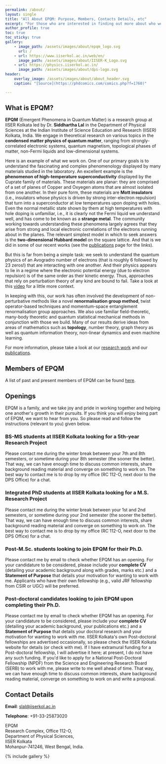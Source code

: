 ```yaml
---
permalink: /about/
layout: single
title: "All About EPQM: Purpose, Members, Contacts Details, etc"
excerpt: "For those who are interested in finding out more about who we are and what we do."
author_profile: true
toc: true
toc_sticky: true
gallery:
    - image_path: /assets/images/about/epqm_logo.svg
      url: /
    - url: https://www.iiserkol.ac.in/web/en/
      image_path: /assets/images/about/IISER-K_Logo.svg
    - url: https://physics.iiserkol.ac.in/
      image_path: /assets/images/about/dps-logo.svg
header:
    overlay_image: /assets/images/about/about_header.svg
    caption: "[Source](https://phdcomics.com/comics.php?f=1760)"

---
```


## What is EPQM?

**EPQM** (Emergent Phenomena in Quantum Matter) is a research group at IISER Kolkata led by Dr. **Siddhartha Lal** in the Department of Physical Sciences at the Indian Institute of Science Education and Research (IISER) Kolkata, India. We engage in theoretical research on various topics in the **condensed matter physics of quantum matter**, ranging from strongly-correlated electronic systems, quantum magnetism, topological phases of matter, non-Fermi liquids and low-dimensional systems.

Here is an example of what we work on. One of our primary goals is to understand the fascinating and complex phenomenology displayed by many materials studied in the laboratory. An excellent example is the **phenomenon of high-temperature superconductivity** displayed by the Cuprate family of materials. These materials are planar: they are comprised of a set of planes of Copper and Oxyegen atoms that are almost isolated from one another. In their pure form, these materials are **Mott insulators** (i.e., insulators whose physics is driven by strong inter-electron repulsion) that turn into a superconductor at low temperatures upon doping with holes. Even the normal metallic state shown by them at high temperatures with hole doping is unfamiliar, i.e., it is clearly not the Fermi liquid we understand well, and has come to be known as a **strange metal**. The community working towards understanding these phenomena largely agrees that they arise from strong and local electronic correlations of the electrons running about in the planes. The relevant simplest model in which to seek answers is the **two-dimensional Hubbard model** on the square lattice. And that is we did in some of our recent works (see the [publications](/research/#publications) page for the links). 

But this is far from being a simple task: we seek to understand the quantum physics of an Avogradro number of electrons (that is roughly 6 followed by 23 zeros!) that are interacting with one another. And their physics appears to lie in a regime where the electronic potential energy (due to electron repulsion) is of the same order as their kinetic energy. Thus, approaches that rely on perturbation theory of any kind are bound to fail. Take a look at this [video](https://youtu.be/6gVd-XVjOBU) for a little more context.    

In keeping with this, our work has often involved the development of non-perturbative methods like a novel **renormalisation group method**, twist operator-based techniques and momentum-space entanglement renormalisation group approaches. We also use familiar field-theoretic, many-body theoretic and quantum statistical mechanical methods in conjunction with those we build. Many of our results derive ideas from areas of mathematics such as **topology**, number theory, graph theory as well as quantum information theory, non-linear dynamics and even machine learning.

For more information, please take a look at our [research work](/research/) and our [publications](/publications/).


## Members of EPQM

A list of past and present members of EPQM can be found [here](/people/#group-members).

## Openings
EPQM is a family, and we take joy and pride in working together and helping one another's growth in their pursuits. If you think you will enjoy being part of EPQM, we want to hear from you. So please read and follow the instructions (relevant to you) given below. 

### BS-MS students at IISER Kolkata looking for a 5th-year Research Project
Please contact me during the winter break between your 7th and 8th semesters, or sometime during your 8th semester (the sooner the better). That way, we can have enough time to discuss common interests, share background reading material and converge on something to work on. The best way to contact me is to drop by my office (RC 112-O, next door to the DPS Office) for a chat.

### Integrated PhD students at IISER Kolkata looking for a M.S. Research Project
Please contact me during the winter break between your 1st and 2nd semesters, or sometime during your 2nd semester (the sooner the better). That way, we can have enough time to discuss common interests, share background reading material and converge on something to work on. The best way to contact me is to drop by my office (RC 112-O, next door to the DPS Office) for a chat.

### Post-M.Sc. students looking to join EPQM for their Ph.D. 
Please contact me by email to check whether EPQM has an opening. For your candidature to be considered, please include your **complete CV** (detailing your academic background along with grades, marks etc.) and a **Statement of Purpose** that details your motivation for wanting to work with me. Applicants who have their own fellowship (e.g., valid JRF fellowship from CSIR or UGC) will be preferred.  

### Post-doctoral candidates looking to join EPQM upon completing their Ph.D.
Please contact me by email to check whether EPQM has an opening. For your candidature to be considered, please include your **complete CV** (detailing your academic background, your publications etc.) and a **Statement of Purpose** that details your doctoral research and your motivation for wanting to work with me. IISER Kolkata's own Post-doctoral fellowships are advertised occasionally, so please check the IISER Kolkata website for details (or check with me). If I have extramural funding for a Post-doctoral fellowship, I will advertise it here; at present, I do not have any such funding. If you'd like to apply for a National Post-Doctoral Fellowship (NPDF) from the Science and Engineering Research Board (SERB) to work with me, please write to me well ahead of time. That way, we can have enough time to discuss common interests, share background reading material, converge on something to work on and write a proposal. 
## Contact Details

**Email**: slal@iiserkol.ac.in

**Telephone**: +91-33-25873020

EPQM<br>
Research Complex, Office 112-O,<br>
Department of Physical Sciences,<br>
IISER Kolkata<br>
Mohanpur-741246, West Bengal, India.

{% include gallery %}

